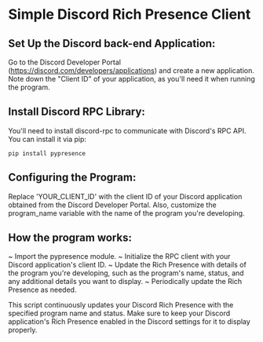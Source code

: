 # Simple Discord Rich Presence Client

## Set Up the Discord back-end Application:

Go to the Discord Developer Portal (https://discord.com/developers/applications) and create a new application.
Note down the "Client ID" of your application, as you'll need it when running the program.

## Install Discord RPC Library:

You'll need to install discord-rpc to communicate with Discord's RPC API. You can install it via pip:
```
pip install pypresence
```
## Configuring the Program:

Replace 'YOUR_CLIENT_ID' with the client ID of your Discord application obtained from the Discord Developer Portal. Also, customize the program_name variable with the name of the program you're developing.

## How the program works:

~ Import the pypresence module.
~ Initialize the RPC client with your Discord application's client ID.
~ Update the Rich Presence with details of the program you're developing, such as the program's name, status, and any additional details you want to display.
~ Periodically update the Rich Presence as needed.

This script continuously updates your Discord Rich Presence with the specified program name and status. Make sure to keep your Discord application's Rich Presence enabled in the Discord settings for it to display properly.
